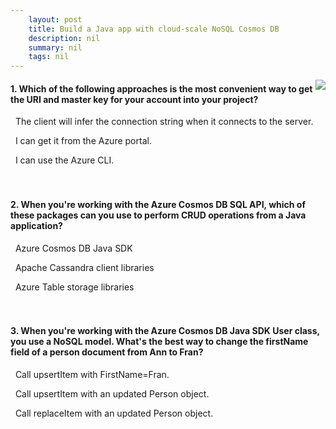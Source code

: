 ```yaml
---
    layout: post
    title: Build a Java app with cloud-scale NoSQL Cosmos DB 
    description: nil
    summary: nil
    tags: nil
---
```



 <a target="_blank" href="https://docs.microsoft.com/en-us/learn/modules/build-cosmos-db-java-app/5-knowledge-check/"><i class="fas fa-external-link-alt"></i> </a>
 <img align="right" src="https://docs.microsoft.com/en-us/learn/achievements/cosmos-db-java-app.svg">
####  1. Which of the following approaches is the most convenient way to get the URI and master key for your account into your project?


<i class='far fa-square'></i> &nbsp;&nbsp;The client will infer the connection string when it connects to the server.

<i class='fas fa-check-square' style='color: Dodgerblue;'></i> &nbsp;&nbsp;I can get it from the Azure portal.

<i class='far fa-square'></i> &nbsp;&nbsp;I can use the Azure CLI.
<br />
<br />
<br />

####  2. When you're working with the Azure Cosmos DB SQL API, which of these packages can you use to perform CRUD operations from a Java application?


<i class='fas fa-check-square' style='color: Dodgerblue;'></i> &nbsp;&nbsp;Azure Cosmos DB Java SDK

<i class='far fa-square'></i> &nbsp;&nbsp;Apache Cassandra client libraries

<i class='far fa-square'></i> &nbsp;&nbsp;Azure Table storage libraries
<br />
<br />
<br />

####  3. When you're working with the Azure Cosmos DB Java SDK User class, you use a NoSQL model. What's the best way to change the firstName field of a person document from Ann to Fran?


<i class='far fa-square'></i> &nbsp;&nbsp;Call upsertItem with FirstName=Fran.

<i class='far fa-square'></i> &nbsp;&nbsp;Call upsertItem with an updated Person object.

<i class='fas fa-check-square' style='color: Dodgerblue;'></i> &nbsp;&nbsp;Call replaceItem with an updated Person object.
<br />
<br />
<br />

